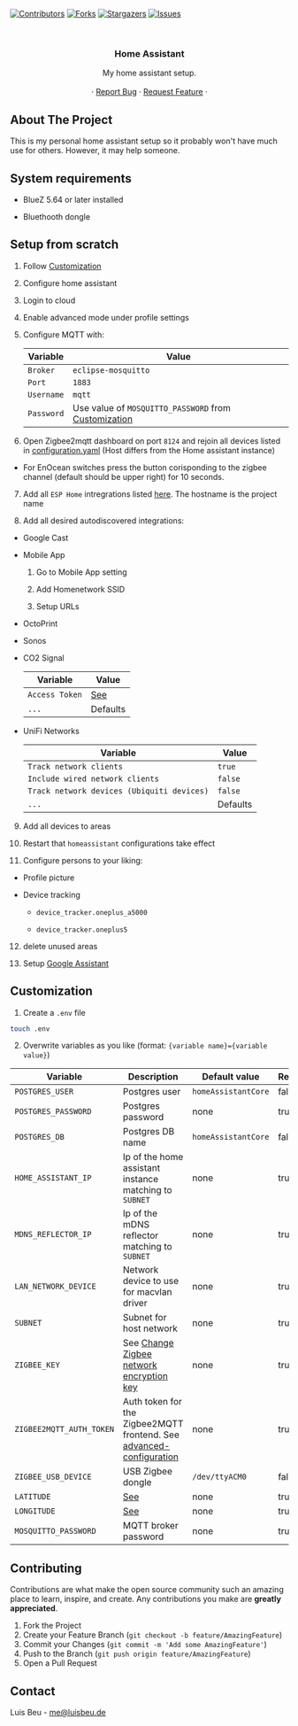 [![Contributors][contributors-shield]][contributors-url]
[![Forks][forks-shield]][forks-url]
[![Stargazers][stars-shield]][stars-url]
[![Issues][issues-shield]][issues-url]

<!-- PROJECT HEADER -->
<br />
<p align="center">
  <h3 align="center">Home Assistant</h3>

  <p align="center">
    My home assistant setup.
    <br />
    <br />
    ·
    <a href="https://github.com/beuluis/home-assistant/issues">Report Bug</a>
    ·
    <a href="https://github.com/beuluis/home-assistant/issues">Request Feature</a>
    ·
  </p>
</p>

<!-- ABOUT THE PROJECT -->

## About The Project

This is my personal home assistant setup so it probably won't have much use for others. However, it may help someone.

## System requirements

- BlueZ 5.64 or later installed

- Bluethooth dongle

## Setup from scratch

1. Follow [Customization](#customization)

2. Configure home assistant

3. Login to cloud

4. Enable advanced mode under profile settings

5. Configure MQTT with:

   | Variable   | Value                                                                  |
   | ---------- | ---------------------------------------------------------------------- |
   | `Broker`   | `eclipse-mosquitto`                                                    |
   | `Port`     | `1883`                                                                 |
   | `Username` | `mqtt`                                                                 |
   | `Password` | Use value of `MOSQUITTO_PASSWORD` from [Customization](#customization) |

6. Open Zigbee2mqtt dashboard on port `8124` and rejoin all devices listed in [configuration.yaml](zigbee2mqt/config/configuration.yaml) (Host differs from the Home assistant instance)

- For EnOcean switches press the button corisponding to the zigbee channel (default should be upper right) for 10 seconds.

7. Add all `ESP Home` intregrations listed [here](https://github.com/beuluis/esp-home#projects). The hostname is the project name

8. Add all desired autodiscovered integrations:

- Google Cast

- Mobile App

  1. Go to Mobile App setting

  2. Add Homenetwork SSID

  3. Setup URLs

- OctoPrint

- Sonos

- CO2 Signal

  | Variable       | Value                             |
  | -------------- | --------------------------------- |
  | `Access Token` | [See](https://www.co2signal.com/) |
  | `...`          | Defaults                          |

- UniFi Networks

  | Variable                                   | Value    |
  | ------------------------------------------ | -------- |
  | `Track network clients`                    | `true`   |
  | `Include wired network clients`            | `false`  |
  | `Track network devices (Ubiquiti devices)` | `false`  |
  | `...`                                      | Defaults |

9. Add all devices to areas

10. Restart that `homeassistant` configurations take effect

11. Configure persons to your liking:

- Profile picture

- Device tracking

  - `device_tracker.oneplus_a5000`

  - `device_tracker.oneplus5`

12. delete unused areas

13. Setup [Google Assistant](https://www.nabucasa.com/config/google_assistant/)

## Customization

1. Create a `.env` file

```sh
touch .env
```

2. Overwrite variables as you like (format: `{variable name}={variable value}`)

| Variable                 | Description                                                                                                                                                | Default value       | Required |
| ------------------------ | ---------------------------------------------------------------------------------------------------------------------------------------------------------- | ------------------- | -------- |
| `POSTGRES_USER`          | Postgres user                                                                                                                                              | `homeAssistantCore` | false    |
| `POSTGRES_PASSWORD`      | Postgres password                                                                                                                                          | none                | true     |
| `POSTGRES_DB`            | Postgres DB name                                                                                                                                           | `homeAssistantCore` | false    |
| `HOME_ASSISTANT_IP`      | Ip of the home assistant instance matching to `SUBNET`                                                                                                     | none                | true     |
| `MDNS_REFLECTOR_IP`      | Ip of the mDNS reflector matching to `SUBNET`                                                                                                              | none                | true     |
| `LAN_NETWORK_DEVICE`     | Network device to use for macvlan driver                                                                                                                   | none                | true     |
| `SUBNET`                 | Subnet for host network                                                                                                                                    | none                | true     |
| `ZIGBEE_KEY`             | See [Change Zigbee network encryption key](https://www.zigbee2mqtt.io/advanced/zigbee/03_secure_network.html#change-zigbee-network-encryption-key)         | none                | true     |
| `ZIGBEE2MQTT_AUTH_TOKEN` | Auth token for the Zigbee2MQTT frontend. See [advanced-configuration](https://www.zigbee2mqtt.io/guide/configuration/frontend.html#advanced-configuration) | none                | true     |
| `ZIGBEE_USB_DEVICE`      | USB Zigbee dongle                                                                                                                                          | `/dev/ttyACM0`      | false    |
| `LATITUDE`               | [See](https://www.home-assistant.io/docs/configuration/basic/)                                                                                             | none                | true     |
| `LONGITUDE`              | [See](https://www.home-assistant.io/docs/configuration/basic/)                                                                                             | none                | true     |
| `MOSQUITTO_PASSWORD`     | MQTT broker password                                                                                                                                       | none                | true     |

<!-- CONTRIBUTING -->

## Contributing

Contributions are what make the open source community such an amazing place to learn, inspire, and create. Any contributions you make are **greatly appreciated**.

1. Fork the Project
2. Create your Feature Branch (`git checkout -b feature/AmazingFeature`)
3. Commit your Changes (`git commit -m 'Add some AmazingFeature'`)
4. Push to the Branch (`git push origin feature/AmazingFeature`)
5. Open a Pull Request

<!-- CONTACT -->

## Contact

Luis Beu - me@luisbeu.de

<!-- MARKDOWN LINKS & IMAGES -->
<!-- https://www.markdownguide.org/basic-syntax/#reference-style-links -->

[contributors-shield]: https://img.shields.io/github/contributors/beuluis/home-assistant.svg?style=flat-square
[contributors-url]: https://github.com/beuluis/home-assistant/graphs/contributors
[forks-shield]: https://img.shields.io/github/forks/beuluis/home-assistant.svg?style=flat-square
[forks-url]: https://github.com/beuluis/home-assistant/network/members
[stars-shield]: https://img.shields.io/github/stars/beuluis/home-assistant.svg?style=flat-square
[stars-url]: https://github.com/beuluis/home-assistant/stargazers
[issues-shield]: https://img.shields.io/github/issues/beuluis/home-assistant.svg?style=flat-square
[issues-url]: https://github.com/beuluis/home-assistant/issues
[license-shield]: https://img.shields.io/github/license/beuluis/home-assistant.svg?style=flat-square
